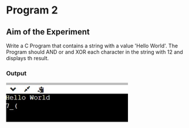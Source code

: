 # Program 2
## Aim of the Experiment
Write a C Program that contains a string with a value 'Hello World'. The Program should AND or and  XOR each character in the string with 12 and displays th result.

### Output

![output](pro2.jpeg)
